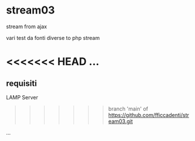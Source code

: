# stream03
stream from ajax

vari test da fonti diverse to php stream

<<<<<<< HEAD
...
=======
## requisiti
LAMP Server
>>>>>>> branch 'main' of https://github.com/fficcadenti/stream03.git

...